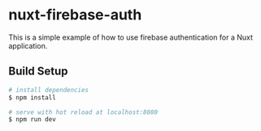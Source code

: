 # nuxt-firebase-auth

This is a simple example of how to use firebase authentication for a Nuxt application.

## Build Setup

```bash
# install dependencies
$ npm install

# serve with hot reload at localhost:8080
$ npm run dev

```
